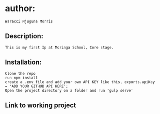 # author: 
    Waracci Njuguna Morris
## Description: 
    This is my first Ip at Moringa School, Core stage.
## Installation:
    Clone the repo
    run npm install
    create a .env file and add your own API KEY like this, exports.apiKey = 'ADD YOUR GITHUB API HERE';
    Open the project directory on a folder and run 'gulp serve'
## Link to working project